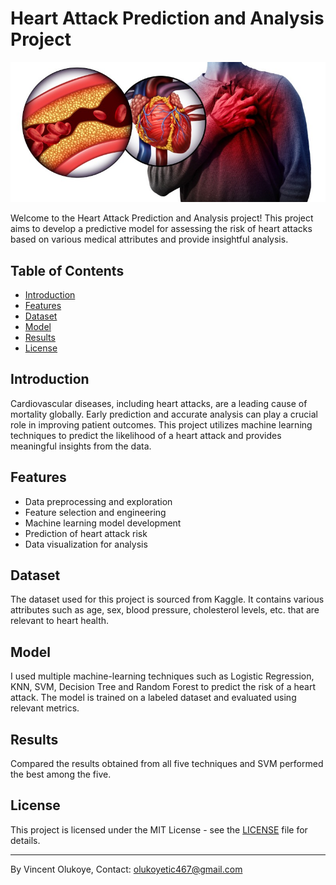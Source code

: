 # Heart Attack Prediction and Analysis Project

![Heart Attack](heartattack.jpg)

Welcome to the Heart Attack Prediction and Analysis project! This project aims to develop a predictive model for assessing the risk of heart attacks based on various medical attributes and provide insightful analysis.

## Table of Contents

- [Introduction](#introduction)
- [Features](#features)
- [Dataset](#dataset)
- [Model](#model)
- [Results](#results)
- [License](#license)

## Introduction

Cardiovascular diseases, including heart attacks, are a leading cause of mortality globally. Early prediction and accurate analysis can play a crucial role in improving patient outcomes. This project utilizes machine learning techniques to predict the likelihood of a heart attack and provides meaningful insights from the data.

## Features

- Data preprocessing and exploration
- Feature selection and engineering
- Machine learning model development
- Prediction of heart attack risk
- Data visualization for analysis

## Dataset

The dataset used for this project is sourced from Kaggle. It contains various attributes such as age, sex, blood pressure, cholesterol levels, etc. that are relevant to heart health.

## Model

I used multiple machine-learning techniques such as Logistic Regression, KNN, SVM, Decision Tree and Random Forest to predict the risk of a heart attack. The model is trained on a labeled dataset and evaluated using relevant metrics.

## Results

Compared the results obtained from all five techniques and SVM performed the best among the five.

## License

This project is licensed under the MIT License - see the [LICENSE](LICENSE) file for details.

---

By Vincent Olukoye, Contact: olukoyetic467@gmail.com
